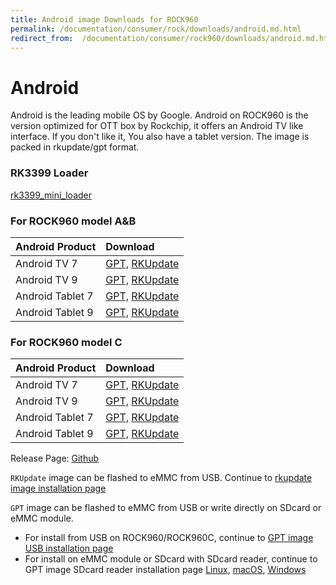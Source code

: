 ```yaml
---
title: Android image Downloads for ROCK960
permalink: /documentation/consumer/rock/downloads/android.md.html
redirect_from:  /documentation/consumer/rock960/downloads/android.md.html
---
```


# Android

Android is the leading mobile OS by Google. Android on ROCK960 is the version optimized for OTT box by Rockchip, it offers an Android TV like interface. If you don't like it, You also have a tablet version. The image is packed in rkupdate/gpt format.

### RK3399 Loader
[rk3399_mini_loader](http://rock.sh/rock960-mini-loader-download)

### For ROCK960 model A&B

| Android Product |  Download  |
|:------------------|:------------------------------------|
| Android TV 7 | [GPT,](http://rock.sh/rock960-ab-android7-tv-gpt-download) [RKUpdate](http://rock.sh/rock960-ab-android7-tv-download)|
| Android TV 9 | [GPT,](http://rock.sh/rock960-ab-android9-tv-gpt-download) [RKUpdate](http://rock.sh/rock960-ab-android9-tv-download)|
| Android Tablet 7 | [GPT,](http://rock.sh/rock960-ab-android7-gpt-download) [RKUpdate](http://rock.sh/rock960-ab-android7-download)|
| Android Tablet 9 | [GPT,](http://rock.sh/rock960-ab-android9-gpt-download) [RKUpdate](http://rock.sh/rock960-ab-android9-download)|

### For ROCK960 model C
| Android Product |  Download  |
|:------------------|:------------------------------------|
| Android TV 7 | [GPT,](http://rock.sh/rock960-c-android7-tv-gpt-download) [RKUpdate](http://rock.sh/rock960-c-android7-tv-download)|
| Android TV 9 | [GPT,](http://rock.sh/rock960-c-android9-tv-gpt-download) [RKUpdate](http://rock.sh/rock960-c-android9-tv-download)|
| Android Tablet 7 | [GPT,](http://rock.sh/rock960-c-android7-gpt-download) [RKUpdate](http://rock.sh/rock960-c-android7-download)|
| Android Tablet 9 | [GPT,](http://rock.sh/rock960-c-android9-gpt-download) [RKUpdate](http://rock.sh/rock960-c-android9-download)|

Release Page: [Github](https://github.com/96rocks/manifests/releases)

`RKUpdate` image can be flashed to eMMC from USB. Continue to [rkupdate image installation page](../installation/linux-upgrade_tool.md)

`GPT` image can be flashed to eMMC from USB or write directly on SDcard or eMMC module.


- For install from USB on ROCK960/ROCK960C, continue to [GPT image USB installation page](../installation/linux-mac-rkdeveloptool-android.md)
- For install on eMMC module or SDcard with SDcard reader, continue to GPT image SDcard reader installation page [Linux](../installation/linux-sd.md), [macOS](../installation/mac-sd.md), [Windows](../installation/windows-sd.md)
